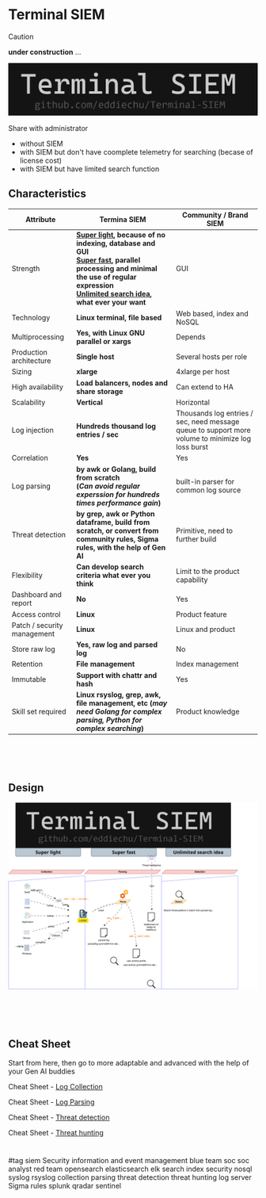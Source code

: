 # **Terminal SIEM**
> [!CAUTION]
> **under construction** ...

![Terminal SIEM! Super light, super fast, unlimited search idea](https://github.com/eddiechu/Terminal-SIEM/blob/main/image/terminalsiem1.gif?raw=true)

Share with administrator<br />
- without SIEM <br />
- with SIEM but don't have coomplete telemetry for searching (becase of license cost) <br />
- with SIEM but have limited search function

## **Characteristics**
Attribute | Termina SIEM | Community \/ Brand SIEM
--- | --- | --- 
Strength | **<ins>Super light</ins>, because of no indexing, database and GUI<br /><ins>Super fast</ins>, parallel processing and minimal the use of regular expression<br /><ins>Unlimited search idea</ins>, what ever your want** | GUI
Technology | **Linux terminal, file based** | Web based, index and NoSQL
Multiprocessing | **Yes, with Linux GNU parallel or xargs** | Depends
Production architecture | **Single host** | Several hosts per role
Sizing | **xlarge** | 4xlarge per host
High availability | **Load balancers, nodes and share storage** | Can extend to HA
Scalability | **Vertical** | Horizontal
Log injection | **Hundreds thousand log entries / sec** | Thousands log entries / sec, need message queue to support more volume to minimize log loss burst
Correlation | **Yes** | Yes
Log parsing | **by awk or Golang, build from scratch<br/>(*Can avoid regular experssion for hundreds times performance gain*)** | built-in parser for common log source
Threat detection | **by grep, awk or Python dataframe, build from scratch, or convert from community rules, Sigma rules, with the help of Gen AI** | Primitive, need to further build
Flexibility | **Can develop search criteria what ever you think** | Limit to the product capability
Dashboard and report | **No** | Yes
Access control | **Linux** | Product feature
Patch / security management | **Linux** | Linux and product
Store raw log | **Yes, raw log and parsed log** | No
Retention | **File management** | Index management
Immutable | **Support with chattr and hash** | Yes
Skill set required | **Linux rsyslog, grep, awk, file management, etc (*may need Golang for complex parsing, Python for complex searching*)** | Product knowledge

<br />
<br />
<br />

## **Design**
![Terminal SIEM! Super light, super fast, unlimited search idea](https://github.com/eddiechu/Terminal-SIEM/blob/main/image/terminalsiemdiagram1.svg?raw=true)

<br />
<br />
<br />

## **Cheat Sheet**
Start from here, then go to more adaptable and advanced with the help of your Gen AI buddies

Cheat Sheet - [Log Collection](Terminal%20SIEM%20-%20Cheat%20Sheet%20-%201.%20Log%20Collection.md)

Cheat Sheet - [Log Parsing](Terminal%20SIEM%20-%20Cheat%20Sheet%20-%202.%20Log%20Parsing.md)

Cheat Sheet - [Threat detection](Terminal%20SIEM%20-%20Cheat%20Sheet%20-%203.%20Threat%20detection.md)

Cheat Sheet - [Threat hunting](Terminal%20SIEM%20-%20Cheat%20Sheet%20-%204.%20Threat%20hunting.md)


#
#tag
siem
Security information and event management
blue team
soc
soc analyst
red team
opensearch
elasticsearch
elk
search
index
security
nosql
syslog
rsyslog
collection
parsing
threat detection
threat hunting
log server
Sigma rules
splunk
qradar
sentinel
